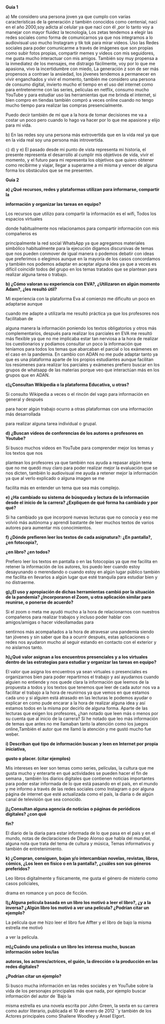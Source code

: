 ﻿
**Guía 1**

a) Me considero una persona joven ya que cumplo con varias características de la generación z también conocidos como centenial, nací en el año 2000,soy adicta al celular ya que nací con él ,por lo tanto voy a manejar con mayor fluidez la tecnología, Los zetas tendemos a elegir las redes sociales como forma de comunicarnos ya que nos integramos a lo audiovisual uso mucho Instagram y tik tok para mirar videos. Uso las Redes sociales para poder comunicarme a través de imágenes que son propias como subir fotos propias, compartir memes y videos con mis seguidores, me gusta mucho interactuar con mis amigos. También soy muy propensa a la inmediatez de los mensajes, me distraigo fácilmente, voy por lo que me apasiona, vivo la incertidumbre con miedo, La generación z son de ser más propensos a contraer la ansiedad, los jóvenes tendemos a permanecer en vivir enganchados y vivir el momento, también me considero una persona de consumo digital, invierto mucho el tiempo en el uso del internet como para entretenerme con las series, películas en netflix, consumo mucho YouTube y para estudiar uso las herramientas que me brinda el internet, si bien compro en tiendas también compró a veces online cuando no tengo mucho tiempo para realizar las compras presencialmente.

Puedo decir también de mí que a la hora de tomar decisiones me va a costar un poco pero cuando lo hago va hacer por lo que me apasione y elijo para mi vida. 

b) En las redes soy una persona más extrovertida que en la vida real ya que en la vida real soy una persona más introvertida.

c) d) y e) El pasado desde mi punto de vista representa mi historia, el presente representa el desarrollo al cumplir mis objetivos de vida, vivir el momento, y el futuro para mi representa los objetivos que quiero obtener como recibirme y viajar, llegar a superarme a mí misma y vencer de alguna forma los obstáculos que se me presenten.

**Guía 2**

**a) ¿Qué recursos, redes y plataformas utilizan para informarse, compartir la**

**información y organizar las tareas en equipo?**

Los recursos que utilizo para compartir la información es el wifi, Todos los espacios virtuales

donde habitualmente nos relacionamos para compartir información con mis compañeros es

principalmente la red social WhatsApp ya que agregamos materiales simbólico habitualmente para la ejecución digamos discursivas de temas que nos pueden conmover de igual manera o podemos debatir con ideas que preferimos o elegimos aunque en la mayoría de los casos concordamos y también nos podemos adaptar en aceptar alguna idea ya que a veces es difícil coincidir todos del grupo en los temas tratados que se plantean para realizar alguna tarea o trabajo.

**b) ¿Cómo valoran su experiencia con EVA?, ¿Utilizaron en algún momento Adam?, ¿les resultó útil?**

Mi experiencia con la plataforma Eva al comienzo me dificulto un poco en adaptarse aunque

cuando me adapte a utilizarla me resultó práctica ya que los profesores nos facilitaban de

alguna manera la información poniendo los textos obligatorios y otros más complementarios, después para realizar los parciales en EVA me resultó más flexible ya que no me implicaba estar tan nerviosa a la hora de realizar los cuestionarios y podíamos consultar un poco la información que teníamos para todos los temas que abarcaban el parcial o los exámenes en el caso en la pandemia. En cambio con ADAN no me pude adaptar tanto ya que es una plataforma aparte de los propios estudiantes aunque facilitan los resúmenes para realizar los parciales y exámenes prefiero buscar en los grupos de whatsapp de las materias porque veo que interactúan más en los grupos que en ADAN.

**c)¿Consultan Wikipedia o la plataforma Educativa, u otras?**

Si consulto Wikipedia a veces o el rincón del vago para información en general y después

para hacer algún trabajo ocurro a otras plataformas con una información más desarrollada

para realizar alguna tarea individual o grupal.

**d) ¿Buscan videos de conferencias de los autores o profesores en Youtube?**

Sí busco muchos videos en YouTube para comprender mejor los temas y los textos que nos

plantean los profesores ya que también nos ayuda a repasar algún tema que no me quedó muy claro para poder realizar mejor la evaluación que se nos dicten, también lo audiovisual me ayuda a retener mejor la información ya que al verlo explicado o alguna imagen se me

facilita más en entender un tema que sea más complejo.

**e) ¿Ha cambiado su sistema de búsqueda y lectura de la información desde el inicio de la carrera? ¿Expliquen de qué forma ha cambiado y por qué?**

Si ha cambiado ya que incorporé nuevas lecturas que no conocía y eso me volvió más autónoma y aprendí bastante de leer muchos textos de varios autores para aumentar mis conocimientos.

**f) ¿Dónde prefieren leer los textos de cada asignatura?: ¿En pantalla?, ¿en fotocopia?,**

**¿en libro? ¿en todos?**

Prefiero leer los textos en pantalla o en las fotocopias ya que me facilita en retener la información de los autores, los puedo leer cuando estoy desayunando o merendando o cuando estoy en algún lugar público también me facilita en llevarlos a algún lugar que esté tranquila para estudiar bien y no distraerme.

**g)¿El uso y apropiación de dichas herramientas cambió por la situación de la pandemia? ¿Incorporaron el Zoom, u otra aplicación similar para reunirse, o ponerse de acuerdo?**

Si el zoom o meta me ayudó mucho a la hora de relacionarnos con nuestros compañeros para realizar trabajos y incluso poder hablar con amigos/amigas o hacer videollamadas para

sentirnos más acompañados a la hora de atravesar una pandemia siendo tan jóvenes y sin saber que iba a ocurrir después, estas aplicaciones o redes nos ayudaron mucho al seguir estando en contacto con el exterior y no aislarnos tanto.

**h)¿Qué valor asignan a los encuentros presenciales y a los virtuales dentro de las estrategias para estudiar y organizar las tareas en equipo?**

El valor que asigna los encuentros ya sean virtuales o presenciales es organizarnos bien para poder repartirnos el trabajo y así ayudarnos cuando alguien no entiende y nos quede clara la información que leemos de la propuesta a todos y los textos que tenemos que leer de cada autor nos va a facilitar el trabajo a la hora de reunirnos ya que vemos en que estamos cada uno y si alguien está atrasado en las lecturas le podemos ayudar o explicar en como pude encarar a la hora de realizar alguna idea y así estamos todos en la misma por decirlo de alguna forma. Aparte de las lecturas que exigen los profesores, ¿han notado que leen más o menos por su cuenta que al inicio de la carrera? Sí he notado que leo más información de temas que antes no me llamaban tanto la atención como los juegos online,También el autor que me llamó la atención y me gustó mucho fue weber.

**i) Describan qué tipo de información buscan y leen en Internet por propia iniciativa,**

**gusto o placer. (citar ejemplos)**

Mis intereses en leer son temas como series, películas, la cultura que me gusta mucho y enterarte en qué actividades se pueden hacer el fin de semana , también los diarios digitales que contienen noticias importantes para poder estar informada de lo que está pasando en el país, en el mundo y me informo a través de las redes sociales como Instagram o por alguna página de internet que esté actualizada como el país, la diaria o de algún canal de televisión que sea conocido.

**j)¿Consultan alguna agencia de noticias o páginas de periódicos digitales? ¿con qué**

**fin?**

El diario de la diaria para estar informada de lo que pasa en el país y en el mundo, notas de declaraciones de Diego Alonso que habla del mundial, alguna nota que trata del tema de cultura y música, Temas informativos y también de entretenimiento.

**k) ¿Compran, consiguen, bajan y/o intercambian novelas, revistas, libros, cómics, ¿Los leen en físico o en la pantalla?, ¿cuáles son sus géneros preferidos?**

Leo libros digitalmente y físicamente, me gusta el género de misterio como casos policiales,

drama en romance y un poco de ficción.

**l)¿Alguna película basada en un libro los motivó a leer el libro?, ¿y a la inversa? ¿Algún libro los motivó a ver una película? ¿Podrían citar un ejemplo?**

La película que me hizo leer el libro fue Affter y el libro de bajo la misma estrella me motivó

a ver la película.

**m)¿Cuándo una película o un libro les interesa mucho, buscan información sobre los/las**

**autoras, los actores/actrices, el guión, la dirección o la producción en las redes digitales?**

**¿Podrían citar un ejemplo?**

Si busco mucha información en las redes sociales y en YouTube sobre la vida de los personajes principales más que nada, por ejemplo buscar información del autor de  ́ ́Bajo la

misma estrella es una novela escrita por John Green, la sexta en su carrera como autor literario, publicada el 10 de enero de 2012 ́ ́ y también de los Actores principales como Shailene Woodley y Ansel Elgort.


